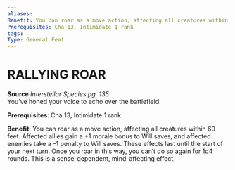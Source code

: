 ```yaml
---
aliases: 
Benefit: You can roar as a move action, affecting all creatures within 60 feet. Affected allies gain a +1 morale bonus to Will saves, and affected enemies take a –1 penalty to Will saves. These effects last until the start of your next turn. Once you roar in this way, you can’t do so again for 1d4 rounds. This is a sense-dependent, mind-affecting effect.
Prerequisites: Cha 13, Intimidate 1 rank
tags: 
Type: General Feat
---
```

# RALLYING ROAR
**Source** _Interstellar Species pg. 135_  
You’ve honed your voice to echo over the battlefield.

**Prerequisites**: Cha 13, Intimidate 1 rank

**Benefit**: You can roar as a move action, affecting all creatures within 60 feet. Affected allies gain a +1 morale bonus to Will saves, and affected enemies take a –1 penalty to Will saves. These effects last until the start of your next turn. Once you roar in this way, you can’t do so again for 1d4 rounds. This is a sense-dependent, mind-affecting effect.